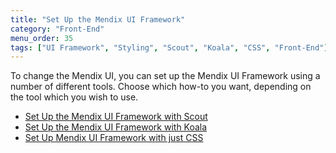 ```yaml
---
title: "Set Up the Mendix UI Framework"
category: "Front-End"
menu_order: 35
tags: ["UI Framework", "Styling", "Scout", "Koala", "CSS", "Front-End"]
---
```


To change the Mendix UI, you can set up the Mendix UI Framework using a number of different tools. Choose which how-to you want, depending on the tool which you wish to use.

* [Set Up the Mendix UI Framework with Scout](setup-mendix-ui-framework-with-scout)
* [Set Up the Mendix UI Framework with Koala](setup-mendix-ui-framework-with-koala)
* [Set Up Mendix UI Framework with just CSS](setup-mendix-ui-framework-with-just-css)

